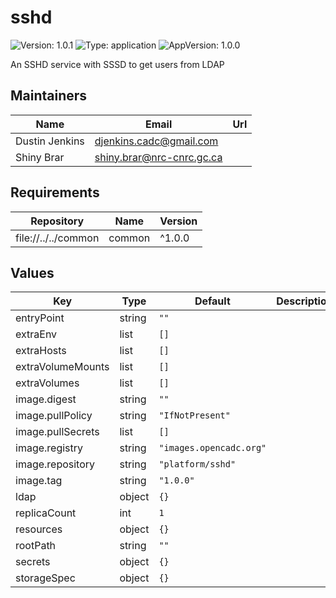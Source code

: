 # sshd

![Version: 1.0.1](https://img.shields.io/badge/Version-1.0.1-informational?style=flat-square) ![Type: application](https://img.shields.io/badge/Type-application-informational?style=flat-square) ![AppVersion: 1.0.0](https://img.shields.io/badge/AppVersion-1.0.0-informational?style=flat-square)

An SSHD service with SSSD to get users from LDAP

## Maintainers

| Name | Email | Url |
| ---- | ------ | --- |
| Dustin Jenkins | <djenkins.cadc@gmail.com> |  |
| Shiny Brar | <shiny.brar@nrc-cnrc.gc.ca> |  |

## Requirements

| Repository | Name | Version |
|------------|------|---------|
| file://../../common | common | ^1.0.0 |

## Values

| Key | Type | Default | Description |
|-----|------|---------|-------------|
| entryPoint | string | `""` |  |
| extraEnv | list | `[]` |  |
| extraHosts | list | `[]` |  |
| extraVolumeMounts | list | `[]` |  |
| extraVolumes | list | `[]` |  |
| image.digest | string | `""` |  |
| image.pullPolicy | string | `"IfNotPresent"` |  |
| image.pullSecrets | list | `[]` |  |
| image.registry | string | `"images.opencadc.org"` |  |
| image.repository | string | `"platform/sshd"` |  |
| image.tag | string | `"1.0.0"` |  |
| ldap | object | `{}` |  |
| replicaCount | int | `1` |  |
| resources | object | `{}` |  |
| rootPath | string | `""` |  |
| secrets | object | `{}` |  |
| storageSpec | object | `{}` |  |
